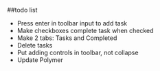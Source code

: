 ##todo list
- Press enter in toolbar input to add task
- Make checkboxes complete task when checked
- Make 2 tabs: Tasks and Completed
- Delete tasks
- Put adding controls in toolbar, not collapse
- Update Polymer